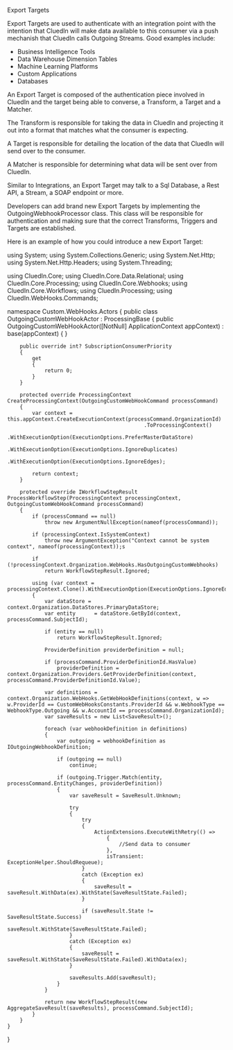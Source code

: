 Export Targets

Export Targets are used to authenticate with an integration point with the intention that CluedIn will make data available to this consumer via a push mechanish that CluedIn calls Outgoing Streams. Good examples include: 

 - Business Intelligence Tools
 - Data Warehouse Dimension Tables
 - Machine Learning Platforms
 - Custom Applications
 - Databases

An Export Target is composed of the authentication piece involved in CluedIn and the target being able to converse, a Transform, a Target and a Matcher. 

The Transform is responsible for taking the data in CluedIn and projecting it out into a format that matches what the consumer is expecting. 

A Target is responsible for detailing the location of the data that CluedIn will send over to the consumer. 

A Matcher is responsible for determining what data will be sent over from CluedIn. 

Similar to Integrations, an Export Target may talk to a Sql Database, a Rest API, a Stream, a SOAP endpoint or more. 

Developers can add brand new Export Targets by implementing the OutgoingWebhookProcessor class. This class will be responsible for authentication and making sure that the correct Transforms, Triggers and Targets are established. 

Here is an example of how you could introduce a new Export Target:

using System;
using System.Collections.Generic;
using System.Net.Http;
using System.Net.Http.Headers;
using System.Threading;

using CluedIn.Core;
using CluedIn.Core.Data.Relational;
using CluedIn.Core.Processing;
using CluedIn.Core.Webhooks;
using CluedIn.Core.Workflows;
using CluedIn.Processing;
using CluedIn.WebHooks.Commands;

namespace Custom.WebHooks.Actors
{
    public class OutgoingCustomWebHookActor : ProcessingBase<OutgoingCustomWebHookCommand>
    {
        public OutgoingCustomWebHookActor([NotNull] ApplicationContext appContext) : base(appContext)
        {
        }

        public override int? SubscriptionConsumerPriority
        {
            get
            {
                return 0;
            }
        }

	    protected override ProcessingContext CreateProcessingContext(OutgoingCustomWebHookCommand processCommand)
        {
            var context = this.appContext.CreateExecutionContext(processCommand.OrganizationId)
                                                .ToProcessingContext()
                                                .WithExecutionOption(ExecutionOptions.PreferMasterDataStore)
                                                .WithExecutionOption(ExecutionOptions.IgnoreDuplicates)
                                                .WithExecutionOption(ExecutionOptions.IgnoreEdges);

            return context;
        }

        protected override IWorkflowStepResult ProcessWorkflowStep(ProcessingContext processingContext, OutgoingCustomWebHookCommand processCommand)
        {
            if (processCommand == null)
                throw new ArgumentNullException(nameof(processCommand));

            if (processingContext.IsSystemContext)
                throw new ArgumentException("Context cannot be system context", nameof(processingContext));s

            if (!processingContext.Organization.WebHooks.HasOutgoingCustomWebhooks)
                return WorkflowStepResult.Ignored;

            using (var context = processingContext.Clone().WithExecutionOption(ExecutionOptions.IgnoreEdges))
            {
                var dataStore = context.Organization.DataStores.PrimaryDataStore;
                var entity      = dataStore.GetById(context, processCommand.SubjectId);

                if (entity == null)
                    return WorkflowStepResult.Ignored;

                ProviderDefinition providerDefinition = null;

                if (processCommand.ProviderDefinitionId.HasValue)
                    providerDefinition = context.Organization.Providers.GetProviderDefinition(context, processCommand.ProviderDefinitionId.Value);

                var definitions = context.Organization.WebHooks.GetWebHookDefinitions(context, w => w.ProviderId == CustomWebHooksConstants.ProviderId && w.WebhookType == WebhookType.Outgoing && w.AccountId == processCommand.OrganizationId);
                var saveResults = new List<SaveResult>();

                foreach (var webhookDefinition in definitions)
                {
                    var outgoing = webhookDefinition as IOutgoingWebhookDefinition;

                    if (outgoing == null)
                        continue;

                    if (outgoing.Trigger.Match(entity, processCommand.EntityChanges, providerDefinition))
                    {
                        var saveResult = SaveResult.Unknown;

                        try
                        {
                            try
                            {
                                ActionExtensions.ExecuteWithRetry(() =>
                                    {
                                        //Send data to consumer
                                    },
                                    isTransient: ExceptionHelper.ShouldRequeue);
                            }
                            catch (Exception ex)
                            {
                                saveResult = saveResult.WithData(ex).WithState(SaveResultState.Failed);
                            }

                            if (saveResult.State != SaveResultState.Success)
                                saveResult.WithState(SaveResultState.Failed);
                        }
                        catch (Exception ex)
                        {
                            saveResult = saveResult.WithState(SaveResultState.Failed).WithData(ex);
                        }

                        saveResults.Add(saveResult);
                    }
                }

                return new WorkflowStepResult(new AggregateSaveResult(saveResults), processCommand.SubjectId);
            }
        }
    }
}